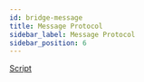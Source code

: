 ```yaml
---
id: bridge-message
title: Message Protocol  
sidebar_label: Message Protocol
sidebar_position: 6
---
```


[Script](https://www.notion.so/itering/Basic-Message-Channel-c41f0c9e453c478abb68e93f6a067c52)